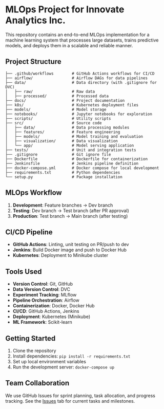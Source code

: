 # MLOps Project for Innovate Analytics Inc.

This repository contains an end-to-end MLOps implementation for a machine learning system that processes large datasets, trains predictive models, and deploys them in a scalable and reliable manner.

## Project Structure

```
├── .github/workflows        # GitHub Actions workflows for CI/CD
├── airflow/                 # Airflow DAGs for data pipelines
├── data/                    # Data directory (with .gitignore for DVC)
│   ├── raw/                 # Raw data
│   ├── processed/           # Processed data
├── docs/                    # Project documentation
├── k8s/                     # Kubernetes deployment files
├── models/                  # Model storage
├── notebooks/               # Jupyter notebooks for exploration
├── scripts/                 # Utility scripts
├── src/                     # Source code
│   ├── data/                # Data processing modules
│   ├── features/            # Feature engineering
│   ├── models/              # Model training and evaluation
│   ├── visualization/       # Data visualization
│   └── app/                 # Model serving application
├── tests/                   # Unit and integration tests
├── .gitignore               # Git ignore file
├── Dockerfile               # Dockerfile for containerization
├── Jenkinsfile              # Jenkins pipeline definition
├── docker-compose.yml       # Docker compose for local development
├── requirements.txt         # Python dependencies
└── setup.py                 # Package installation
```

## MLOps Workflow

1. **Development**: Feature branches -> Dev branch
2. **Testing**: Dev branch -> Test branch (after PR approval)
3. **Production**: Test branch -> Main branch (after testing)

## CI/CD Pipeline

- **GitHub Actions**: Linting, unit testing on PR/push to dev
- **Jenkins**: Build Docker image and push to Docker Hub
- **Kubernetes**: Deployment to Minikube cluster

## Tools Used

- **Version Control**: Git, GitHub
- **Data Version Control**: DVC
- **Experiment Tracking**: MLflow
- **Pipeline Orchestration**: Airflow
- **Containerization**: Docker, Docker Hub
- **CI/CD**: GitHub Actions, Jenkins
- **Deployment**: Kubernetes (Minikube)
- **ML Framework**: Scikit-learn

## Getting Started

1. Clone the repository
2. Install dependencies: `pip install -r requirements.txt`
3. Set up local environment variables
4. Run the development server: `docker-compose up`

## Team Collaboration

We use GitHub Issues for sprint planning, task allocation, and progress tracking. See the [Issues](../../issues) tab for current tasks and milestones. 